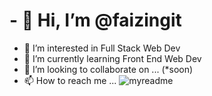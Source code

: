 # - 👋 Hi, I’m @faizingit
- 👀 I’m interested in Full Stack Web Dev
- 🌱 I’m currently learning Front End Web Dev
- 💞️ I’m looking to collaborate on ... (*soon)
- 📫 How to reach me ... 
![myreadme](https://github.com/faizingit/faizingit/assets/156002673/2138bfad-95f4-4c55-8048-6a4fdc1797ed)

<!---
faizingit/faizingit is a ✨ special ✨ repository because its `README.md` (this file) appears on your GitHub profile.
You can click the Preview link to take a look at your changes.
--->
